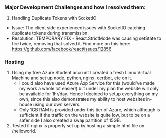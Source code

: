 ### Major Development Challenges and how I resolved them:

1. Handling Duplicate Tokens with SocketIO
- Issue: The client side experienced issues with SocketIO catching duplicate tokens during transmission.
- Resolution: TEMPORARY FIX - React.StrictMode was causing setState to fire twice, removing that solved it.
    Find more on this here: https://github.com/facebook/react/issues/12856

### Hosting
1. Using my free Azure Student account I created a fresh Linux Virtual Machine and set up node, python, nginx, certbot, etc on it.
    - I could also have used Azure App Service for this (would've made my work a whole lot easier!) but under my plan the website will only be available for 1hr/day. Hence I decided to setup everything on my own, since this also demonstrates my ability to host websites in-house using our own servers.
    - Only 1GB RAM is provided under this tier of Azure, which although is sufficient if the traffic on the website is quite low, but to be on a safer side I also created a swap partition of 15GB.
2. Tested if nginx is properly set up by hosting a simple html file on /helloworld.

